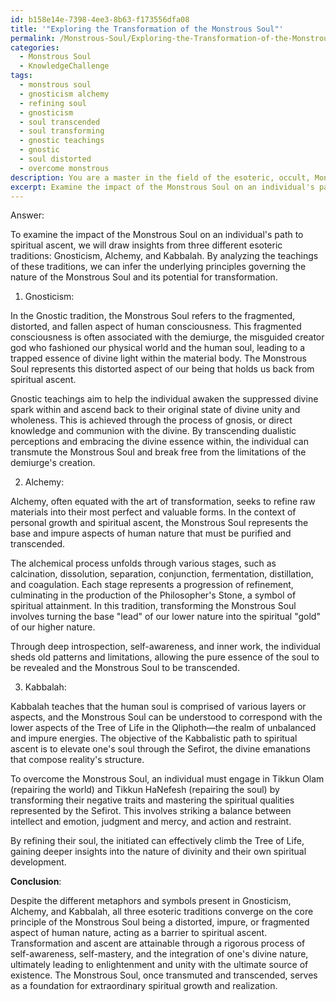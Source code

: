 ```yaml
---
id: b158e14e-7398-4ee3-8b63-f173556dfa08
title: '"Exploring the Transformation of the Monstrous Soul"'
permalink: /Monstrous-Soul/Exploring-the-Transformation-of-the-Monstrous-Soul/
categories:
  - Monstrous Soul
  - KnowledgeChallenge
tags:
  - monstrous soul
  - gnosticism alchemy
  - refining soul
  - gnosticism
  - soul transcended
  - soul transforming
  - gnostic teachings
  - gnostic
  - soul distorted
  - overcome monstrous
description: You are a master in the field of the esoteric, occult, Monstrous Soul and Education. You are a writer of tests, challenges, books and deep knowledge on Monstrous Soul for initiates and students to gain deep insights and understanding from. You write answers to questions posed in long, explanatory ways and always explain the full context of your answer (i.e., related concepts, formulas, examples, or history), as well as the step-by-step thinking process you take to answer the challenges. Be rigorous and thorough, and summarize the key themes, ideas, and conclusions at the end.
excerpt: Examine the impact of the Monstrous Soul on an individual's path to spiritual ascent by synthesizing insights from three esoteric traditions and inferring the underlying principles that govern the nature of such a soul and its potential for transformation.
---
```

Answer:

To examine the impact of the Monstrous Soul on an individual's path to spiritual ascent, we will draw insights from three different esoteric traditions: Gnosticism, Alchemy, and Kabbalah. By analyzing the teachings of these traditions, we can infer the underlying principles governing the nature of the Monstrous Soul and its potential for transformation.

1. Gnosticism:

In the Gnostic tradition, the Monstrous Soul refers to the fragmented, distorted, and fallen aspect of human consciousness. This fragmented consciousness is often associated with the demiurge, the misguided creator god who fashioned our physical world and the human soul, leading to a trapped essence of divine light within the material body. The Monstrous Soul represents this distorted aspect of our being that holds us back from spiritual ascent.

Gnostic teachings aim to help the individual awaken the suppressed divine spark within and ascend back to their original state of divine unity and wholeness. This is achieved through the process of gnosis, or direct knowledge and communion with the divine. By transcending dualistic perceptions and embracing the divine essence within, the individual can transmute the Monstrous Soul and break free from the limitations of the demiurge's creation.

2. Alchemy:

Alchemy, often equated with the art of transformation, seeks to refine raw materials into their most perfect and valuable forms. In the context of personal growth and spiritual ascent, the Monstrous Soul represents the base and impure aspects of human nature that must be purified and transcended.

The alchemical process unfolds through various stages, such as calcination, dissolution, separation, conjunction, fermentation, distillation, and coagulation. Each stage represents a progression of refinement, culminating in the production of the Philosopher's Stone, a symbol of spiritual attainment. In this tradition, transforming the Monstrous Soul involves turning the base "lead" of our lower nature into the spiritual "gold" of our higher nature.

Through deep introspection, self-awareness, and inner work, the individual sheds old patterns and limitations, allowing the pure essence of the soul to be revealed and the Monstrous Soul to be transcended.

3. Kabbalah:

Kabbalah teaches that the human soul is comprised of various layers or aspects, and the Monstrous Soul can be understood to correspond with the lower aspects of the Tree of Life in the Qliphoth—the realm of unbalanced and impure energies. The objective of the Kabbalistic path to spiritual ascent is to elevate one's soul through the Sefirot, the divine emanations that compose reality's structure.

To overcome the Monstrous Soul, an individual must engage in Tikkun Olam (repairing the world) and Tikkun HaNefesh (repairing the soul) by transforming their negative traits and mastering the spiritual qualities represented by the Sefirot. This involves striking a balance between intellect and emotion, judgment and mercy, and action and restraint.

By refining their soul, the initiated can effectively climb the Tree of Life, gaining deeper insights into the nature of divinity and their own spiritual development.

**Conclusion**:

Despite the different metaphors and symbols present in Gnosticism, Alchemy, and Kabbalah, all three esoteric traditions converge on the core principle of the Monstrous Soul being a distorted, impure, or fragmented aspect of human nature, acting as a barrier to spiritual ascent. Transformation and ascent are attainable through a rigorous process of self-awareness, self-mastery, and the integration of one's divine nature, ultimately leading to enlightenment and unity with the ultimate source of existence. The Monstrous Soul, once transmuted and transcended, serves as a foundation for extraordinary spiritual growth and realization.
